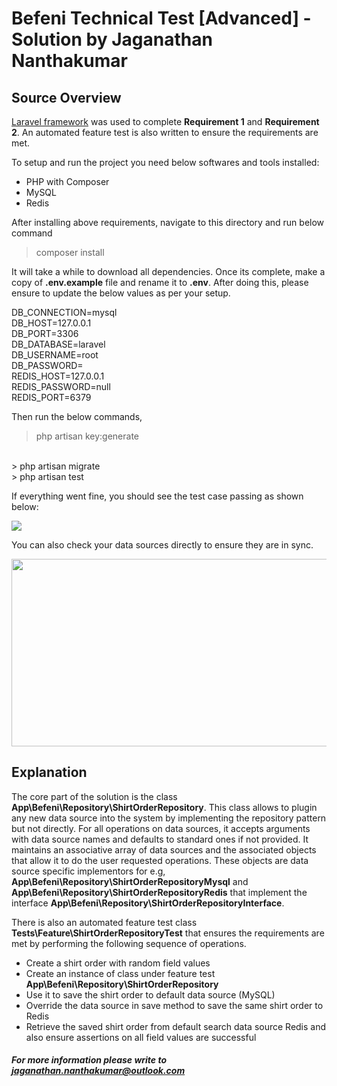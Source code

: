 # Befeni Technical Test [Advanced] - Solution by Jaganathan Nanthakumar

## Source Overview

[Laravel framework](https://laravel.com/) was used to complete **Requirement 1** and **Requirement 2**. An automated feature test is also written to ensure the requirements are met. 

To setup and run the project you need below softwares and tools installed:

- PHP with Composer
- MySQL
- Redis

After installing above requirements, navigate to this directory and run below command

>composer install

It will take a while to download all dependencies. Once its complete, make a copy of **.env.example** file and rename it to **.env**. After doing this, please ensure to update the below values as per your setup.

DB_CONNECTION=mysql
<br />
DB_HOST=127.0.0.1
<br />
DB_PORT=3306
<br />
DB_DATABASE=laravel
<br />
DB_USERNAME=root
<br />
DB_PASSWORD=
<br />
REDIS_HOST=127.0.0.1
<br />
REDIS_PASSWORD=null
<br />
REDIS_PORT=6379

Then run the below commands,

> php artisan key:generate
<br />
> php artisan migrate
<br />
> php artisan test

If everything went fine, you should see the test case passing as shown below:

<img src="https://jaganathan.online/develop/assignments/bifeni/advanced-test-feature-test-passing.png" >

You can also check your data sources directly to ensure they are in sync.

<img src="https://jaganathan.online/develop/assignments/bifeni/advanced-test-data-sources-output.png" width="1300" height="300">

## Explanation

The core part of the solution is the class **App\Befeni\Repository\ShirtOrderRepository**. This class allows to plugin any new data source into the system by implementing the repository pattern but not directly. For all operations on data sources, it accepts arguments with data source names and defaults to standard ones if not provided. It maintains an associative array of data sources and the associated objects that allow it to do the user requested operations. These objects are data source specific implementors for  e.g, **App\Befeni\Repository\ShirtOrderRepositoryMysql** and **App\Befeni\Repository\ShirtOrderRepositoryRedis** that implement the interface **App\Befeni\Repository\ShirtOrderRepositoryInterface**. 

There is also an automated feature test class **Tests\Feature\ShirtOrderRepositoryTest** that ensures the requirements are met by performing the following sequence of operations.

- Create a shirt order with random field values
- Create an instance of class under feature test **App\Befeni\Repository\ShirtOrderRepository**
- Use it to save the shirt order to default data source (MySQL)
- Override the data source in save method to save the same shirt order to Redis
- Retrieve the saved shirt order from default search data source Redis and also ensure assertions on all field values are successful

##### For more information please write to jaganathan.nanthakumar@outlook.com
